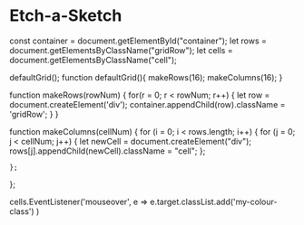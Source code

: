 # Etch-a-Sketch


const container = document.getElementById("container");
let rows = document.getElementsByClassName("gridRow");
let cells = document.getElementsByClassName("cell");

defaultGrid();
function defaultGrid(){
    makeRows(16);
    makeColumns(16);
}

function makeRows(rowNum) {
    for(r = 0; r < rowNum; r++) {
        let row = document.createElement('div');
        container.appendChild(row).className = 'gridRow';
    }
}

function makeColumns(cellNum) {
    for (i = 0; i < rows.length; i++) {
        for (j = 0; j < cellNum; j++) {
            let newCell = document.createElement("div");
            rows[j].appendChild(newCell).className = "cell";
        };

    };
};

cells.EventListener('mouseover', 
  e => e.target.classList.add('my-colour-class')
)